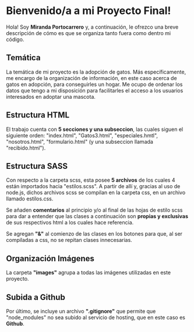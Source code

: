 # Bienvenido/a a mi Proyecto Final!

Hola! Soy **Miranda Portocarrero** y, a continuación, le ofrezco una breve descripción de cómo es que se organiza tanto fuera como dentro mi código.

## Temática
La temática de mi proyecto es la adopción de gatos. Más específicamente, me encargo de la organización de información, en este caso acerca de gatos en adopción, para conseguirles un hogar. Me ocupo de ordenar los datos que tengo a mi disposición para facilitarles el acceso a los usuarios interesados en adoptar una mascota.

## Estructura HTML
El trabajo cuenta con **5 secciones y una subseccion**, las cuales siguen el siguiente orden: "index.html", "Gatos3.html", "especiales.hmtl", "nosotros.html", "formulario.html" (y una subseccion llamada "recibido.html"). 

## Estructura SASS
Con respecto a la carpeta scss, esta posee **5 archivos** de los cuales 4 están importados hacia "estilos.scss". A partir de allí y, gracias al uso de node.js, dichos archivos scss se compilan en la carpeta css, en un archivo llamado estilos.css.

Se añaden **comentarios** al principio y/o al final de las hojas de estilo scss para dar a entender que las clases a continuación son **propias y exclusivas** de sus respectivos html a los cuales hace referencia. 

Se agregan **"&"** al comienzo de las clases en los botones para que, al ser compiladas a css, no se repitan clases innecesarias.

## Organización Imágenes
La carpeta **"images"** agrupa a todas las imágenes utilizadas en este proyecto.

## Subida a Github
Por último, se incluye un archivo **".gitignore"** que permite que "node_modules" no sea subido al servicio de hosting, que en este caso es **Github**.
